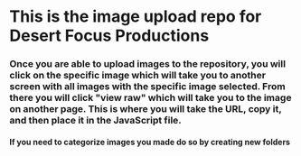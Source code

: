 # This is the image upload repo for Desert Focus Productions

### Once you are able to upload images to the repository, you will click on the specific image which will take you to another screen with all images with the specific image selected. From there you will click "view raw" which will take you to the image on another page. This is where you will take the URL, copy it, and then place it in the JavaScript file.
#### If you need to categorize images you made do so by creating new folders
